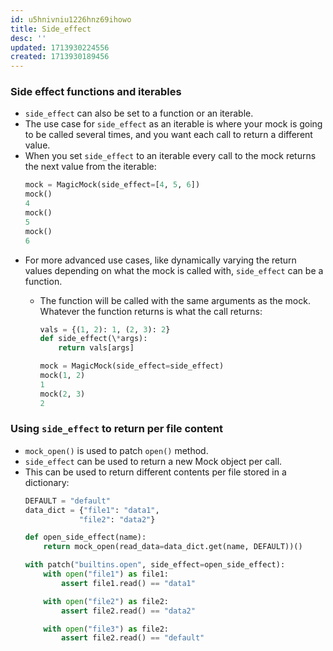 ```yaml
---
id: u5hnivniu1226hnz69ihowo
title: Side_effect
desc: ''
updated: 1713930224556
created: 1713930189456
---
```


### Side effect functions and iterables
- `side_effect` can also be set to a function or an iterable. 
- The use case for `side_effect` as an iterable is where your mock is going to be called several times, and you want each call to return a different value. 
- When you set `side_effect` to an iterable every call to the mock returns the next value from the iterable:
    ``` py
    mock = MagicMock(side_effect=[4, 5, 6])
    mock()
    4
    mock()
    5
    mock()
    6
    ```
- For more advanced use cases, like dynamically varying the return values depending on what the mock is called with, `side_effect` can be a function. 
  - The function will be called with the same arguments as the mock. Whatever the function returns is what the call returns:

    ``` py
    vals = {(1, 2): 1, (2, 3): 2}
    def side_effect(\*args):
        return vals[args]

    mock = MagicMock(side_effect=side_effect)
    mock(1, 2)
    1
    mock(2, 3)
    2
    ```
    
### Using `side_effect` to return per file content
- `mock_open()` is used to patch `open()` method. 
- `side_effect` can be used to return a new Mock object per call. 
- This can be used to return different contents per file stored in a dictionary:
    ``` py
    DEFAULT = "default"
    data_dict = {"file1": "data1",
                "file2": "data2"}

    def open_side_effect(name):
        return mock_open(read_data=data_dict.get(name, DEFAULT))()

    with patch("builtins.open", side_effect=open_side_effect):
        with open("file1") as file1:
            assert file1.read() == "data1"

        with open("file2") as file2:
            assert file2.read() == "data2"

        with open("file3") as file2:
            assert file2.read() == "default"
    ```